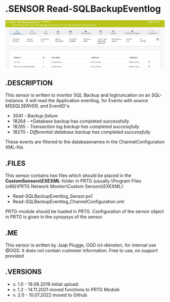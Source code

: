 # **.SENSOR** Read-SQLBackupEventlog

![Screenshot header](https://github.com/jaapplugge/PRTG/blob/main/Sensors/Read-SQLBackupEventlog/Screenshot_01.PNG)

## **.DESCRIPTION**

This sensor is written to monitor SQL Backup and logtruncation on an SQL-instance. It will read the
Application eventlog, for Events with source *MSSQLSERVER*, and EventID's:

* 3041 - *Backup failure*
* 18264 - *Database backup has completed successfully
* 18265 - *Transaction log backup has completed successfully*
* 18270 - *Differential database backup has completed successfully*

These events are filtered to the databasenames in the ChannelConfiguration XML-file.

## **.FILES**

This sensor contains two files which should be placed in the **CustomSensors\EXEXML**-folder
in PRTG (usually \Program Files (x86)\PRTG Network Monitor\Custom Sensors\EXEXML):

* Read-SQLBackupEventlog_Sensor.ps1
* Read-SQLBackupEventlog_ChannelConfiguration.xml

PRTG-module should be loaded in PRTG.
Configuration of the sensor object in PRTG is given in the synopsys of the sensor.

## **.ME**

This sensor is written by Jaap Plugge, OGD ict-diensten, for internal use @OGD.
It does not contain customer information. Free to use, no support provided

## **.VERSIONS**

* v. 1.0 - 19.08.2019 initial upload.
* v. 1.2 - 14.11.2021 moved functions to PRTG Module
* v. 2.0 - 10.07.2022 moved to Github
